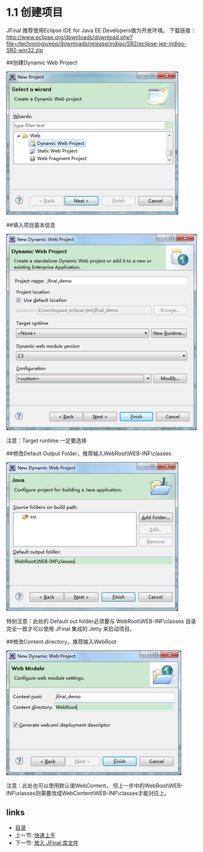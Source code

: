 # 1.1 创建项目

JFinal 推荐使用Eclipse IDE for Java EE Developers做为开发环境。
下载链接：http://www.eclipse.org/downloads/download.php?file=/technology/epp/downloads/release/indigo/SR2/eclipse-jee-indigo-SR2-win32.zip
   
##创建Dynamic Web Project

  ![](images/1.1.png?raw=true)
    
  
##填入项目基本信息

  ![](images/1.2.png?raw=true)
    
注意：Target runtime 一定要选择<None>
   
##修改Default Output Folder，推荐输入WebRoot\WEB-INF\classes

  ![](images/1.3.png?raw=true)
    
特别注意：此处的 Default out folder必须要与 WebRoot\WEB-INF\classes 目录完全一致才可以使用 JFinal 集成的 Jetty 来启动项目。
    
##修改Content directory，推荐输入WebRoot

  ![](images/1.4.png?raw=true)
    
注意：此处也可以使用默认值WebContent， 但上一步中的WebRoot\WEB-INF\classes则需要改成WebContent\WEB-INF\classes才能对应上。
   
    
## links
  * [目录](<preface.md>)
  * 上一节: [快速上手](<1.md>)
  * 下一节: [放入 JFinal 库文件](<1.2.md>)

